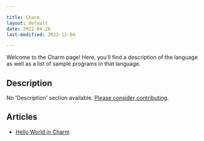 ```yaml
---

title: Charm
layout: default
date: 2022-04-28
last-modified: 2022-12-04

---
```


Welcome to the Charm page! Here, you'll find a description of the language as well as a list of sample programs in that language.

## Description

No 'Description' section available. [Please consider contributing](https://github.com/TheRenegadeCoder/sample-programs-website).

## Articles

- [Hello World in Charm](https://sampleprograms.io/projects/hello-world/charm)